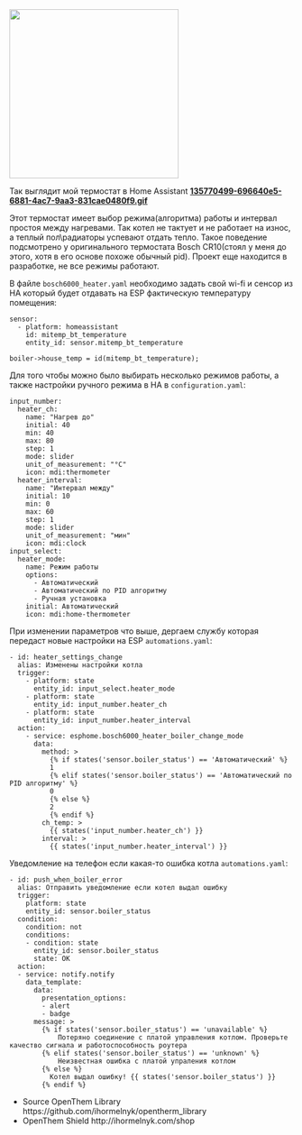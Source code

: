<img src="https://user-images.githubusercontent.com/29150943/135769411-5f3ec076-1856-414a-bb72-7c28f793265d.jpg" height="300">

Так выглядит мой термостат в Home Assistant <b><a href="https://user-images.githubusercontent.com/29150943/135770499-696640e5-6881-4ac7-9aa3-831cae0480f9.gif" target="blank">135770499-696640e5-6881-4ac7-9aa3-831cae0480f9.gif</a></b>

Этот термостат имеет выбор режима(алгоритма) работы и интервал простоя между нагревами. Так котел не тактует и не работает на износ, а теплый пол\радиаторы успевают отдать тепло. Такое поведение подсмотрено у оригинального термостата Bosch CR10(стоял у меня до этого, хотя в его основе похоже обычный pid). Проект еще находится в разработке, не все режимы работают.

В файле `bosch6000_heater.yaml` необходимо задать свой wi-fi и сенсор из HA который будет отдавать на ESP фактическую температуру помещения:

```
sensor:
  - platform: homeassistant
    id: mitemp_bt_temperature
    entity_id: sensor.mitemp_bt_temperature
```

```
boiler->house_temp = id(mitemp_bt_temperature);
```

Для того чтобы можно было выбирать несколько режимов работы, а также настройки ручного режима в HA в `configuration.yaml`:

```
input_number:
  heater_ch:
    name: "Нагрев до"
    initial: 40
    min: 40
    max: 80
    step: 1
    mode: slider
    unit_of_measurement: "°C"
    icon: mdi:thermometer
  heater_interval:
    name: "Интервал между"
    initial: 10
    min: 0
    max: 60
    step: 1
    mode: slider
    unit_of_measurement: "мин"
    icon: mdi:clock
input_select:
  heater_mode:
    name: Режим работы
    options:
      - Автоматический
      - Автоматический по PID алгоритму
      - Ручная установка
    initial: Автоматический
    icon: mdi:home-thermometer
```
При изменении параметров что выше, дергаем службу которая передаст новые настройки на ESP `automations.yaml`:
```
- id: heater_settings_change
  alias: Изменены настройки котла
  trigger:
    - platform: state
      entity_id: input_select.heater_mode
    - platform: state
      entity_id: input_number.heater_ch
    - platform: state
      entity_id: input_number.heater_interval
  action:
    - service: esphome.bosch6000_heater_boiler_change_mode
      data:
        method: >
          {% if states('sensor.boiler_status') == 'Автоматический' %}
          1
          {% elif states('sensor.boiler_status') == 'Автоматический по PID алгоритму' %}
          0
          {% else %}
          2
          {% endif %}
        ch_temp: > 
          {{ states('input_number.heater_ch') }}
        interval: >
          {{ states('input_number.heater_interval') }}
 ```

Уведомление на телефон если какая-то ошибка котла `automations.yaml`:
```
- id: push_when_boiler_error
  alias: Отправить уведомление если котел выдал ошибку
  trigger:
    platform: state
    entity_id: sensor.boiler_status
  condition:
    condition: not
    conditions:
    - condition: state
      entity_id: sensor.boiler_status
      state: OK
  action:
  - service: notify.notify
    data_template:
      data:
        presentation_options:
        - alert
        - badge
      message: >
        {% if states('sensor.boiler_status') == 'unavailable' %}
            Потеряно соединение с платой управления котлом. Проверьте качество сигнала и работоспособность роутера
        {% elif states('sensor.boiler_status') == 'unknown' %}
            Неизвестная ошибка с платой упраления котлом
        {% else %}
          Котел выдал ошибку! {{ states('sensor.boiler_status') }}
        {% endif %}
```

<ul>
  <li>Source OpenThem Library https://github.com/ihormelnyk/opentherm_library</li>
  <li>OpenThem Shield http://ihormelnyk.com/shop</li>
</ul>
